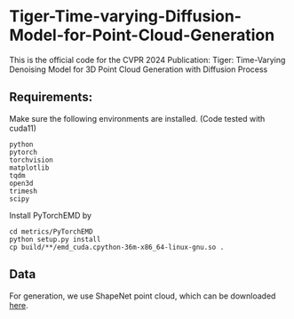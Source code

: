 # Tiger-Time-varying-Diffusion-Model-for-Point-Cloud-Generation
This is the official code for the CVPR 2024 Publication: Tiger: Time-Varying Denoising Model for 3D Point Cloud Generation with Diffusion Process

## Requirements:

Make sure the following environments are installed.
(Code tested with cuda11)

```
python
pytorch
torchvision
matplotlib
tqdm
open3d
trimesh
scipy
```

Install PyTorchEMD by
```
cd metrics/PyTorchEMD
python setup.py install
cp build/**/emd_cuda.cpython-36m-x86_64-linux-gnu.so .
```

## Data

For generation, we use ShapeNet point cloud, which can be downloaded [here](https://github.com/stevenygd/PointFlow).
